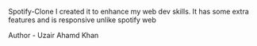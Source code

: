 Spotify-Clone
I created it to enhance my web dev skills.
It has some extra features and is responsive unlike spotify web

Author - Uzair Ahamd Khan
